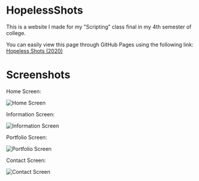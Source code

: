 # HopelessShots
 This is a website I made for my "Scripting" class final in my 4th semester of college.

You can easily view this page through GitHub Pages using the following link:<br />
[Hopeless Shots (2020)](https://JocelyneRonning.github.io/HopelessShots/)

# Screenshots
Home Screen:

![Home Screen](https://raw.githubusercontent.com/JocelyneRonning/HopelessShots/main/HopelessShots/HSHomeScreen.PNG)

Information Screen:

![Information Screen](https://raw.githubusercontent.com/JocelyneRonning/HopelessShots/main/HopelessShots/HSInfoScreen.PNG)

Portfolio Screen:

![Portfolio Screen](https://raw.githubusercontent.com/JocelyneRonning/HopelessShots/main/HopelessShots/HSPortfolioScreen.PNG)

Contact Screen:

![Contact Screen](https://raw.githubusercontent.com/JocelyneRonning/HopelessShots/main/HopelessShots/HSContactScreen.PNG)
